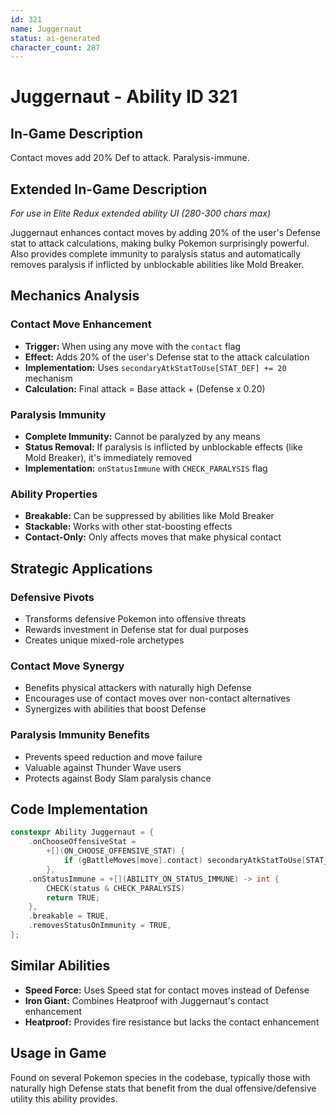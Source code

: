 ```yaml
---
id: 321
name: Juggernaut
status: ai-generated
character_count: 287
---
```


# Juggernaut - Ability ID 321

## In-Game Description
Contact moves add 20% Def to attack. Paralysis-immune.

## Extended In-Game Description
*For use in Elite Redux extended ability UI (280-300 chars max)*

Juggernaut enhances contact moves by adding 20% of the user's Defense stat to attack calculations, making bulky Pokemon surprisingly powerful. Also provides complete immunity to paralysis status and automatically removes paralysis if inflicted by unblockable abilities like Mold Breaker.

## Mechanics Analysis

### Contact Move Enhancement
- **Trigger:** When using any move with the `contact` flag
- **Effect:** Adds 20% of the user's Defense stat to the attack calculation
- **Implementation:** Uses `secondaryAtkStatToUse[STAT_DEF] += 20` mechanism
- **Calculation:** Final attack = Base attack + (Defense x 0.20)

### Paralysis Immunity
- **Complete Immunity:** Cannot be paralyzed by any means
- **Status Removal:** If paralysis is inflicted by unblockable effects (like Mold Breaker), it's immediately removed
- **Implementation:** `onStatusImmune` with `CHECK_PARALYSIS` flag

### Ability Properties
- **Breakable:** Can be suppressed by abilities like Mold Breaker
- **Stackable:** Works with other stat-boosting effects
- **Contact-Only:** Only affects moves that make physical contact

## Strategic Applications

### Defensive Pivots
- Transforms defensive Pokemon into offensive threats
- Rewards investment in Defense stat for dual purposes
- Creates unique mixed-role archetypes

### Contact Move Synergy
- Benefits physical attackers with naturally high Defense
- Encourages use of contact moves over non-contact alternatives
- Synergizes with abilities that boost Defense

### Paralysis Immunity Benefits
- Prevents speed reduction and move failure
- Valuable against Thunder Wave users
- Protects against Body Slam paralysis chance

## Code Implementation

```cpp
constexpr Ability Juggernaut = {
    .onChooseOffensiveStat =
        +[](ON_CHOOSE_OFFENSIVE_STAT) {
            if (gBattleMoves[move].contact) secondaryAtkStatToUse[STAT_DEF] += 20;
        },
    .onStatusImmune = +[](ABILITY_ON_STATUS_IMMUNE) -> int {
        CHECK(status & CHECK_PARALYSIS)
        return TRUE;
    },
    .breakable = TRUE,
    .removesStatusOnImmunity = TRUE,
};
```

## Similar Abilities
- **Speed Force:** Uses Speed stat for contact moves instead of Defense
- **Iron Giant:** Combines Heatproof with Juggernaut's contact enhancement
- **Heatproof:** Provides fire resistance but lacks the contact enhancement

## Usage in Game
Found on several Pokemon species in the codebase, typically those with naturally high Defense stats that benefit from the dual offensive/defensive utility this ability provides.